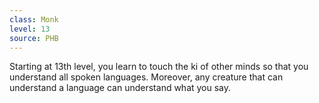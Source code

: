 ```yaml
---
class: Monk
level: 13
source: PHB
---
```


Starting at 13th level, you learn to touch the ki of other minds so that you understand all spoken languages. Moreover, any creature that can understand a language can understand what you say.
